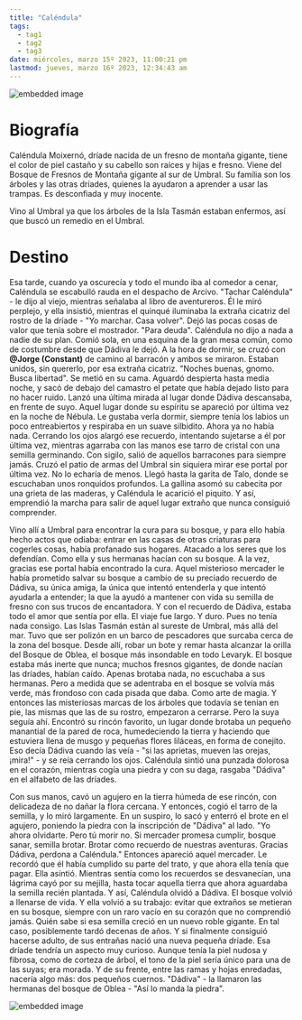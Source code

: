 ```yaml
---
title: "Caléndula"
tags:
  - tag1
  - tag2
  - tag3
date: miércoles, marzo 15º 2023, 11:00:21 pm
lastmod: jueves, marzo 16º 2023, 12:34:43 am
---
```


![embedded image](https://assets.legendkeeper.com/23348320-ec65-4994-9869-e98d9aab070b.png "Attachment")

# Biografía

Caléndula Moixernó, dríade nacida de un fresno de montaña gigante, tiene el color de piel castaño y su cabello son raíces y hijas e fresno. Viene del Bosque de Fresnos de Montaña gigante al sur de Umbral. Su família son los árboles y las otras dríades, quienes la ayudaron a aprender a usar las trampas. Es desconfiada y muy inocente.

Vino al Umbral ya que los árboles de la Isla Tasmán estaban enfermos, así que buscó un remedio en el Umbral.

# Destino

Esa tarde, cuando ya oscurecía y todo el mundo iba al comedor a cenar, Caléndula se escabulló rauda en el despacho de Arcivo. "Tachar Caléndula" - le dijo al viejo, mientras señalaba al libro de aventureros. Él le miró perplejo, y ella insistió, mientras el quinqué iluminaba la extraña cicatriz del rostro de la dríade - "Yo marchar. Casa volver". Dejó las pocas cosas de valor que tenía sobre el mostrador. "Para deuda". Caléndula no dijo a nada a nadie de su plan. Comió sola, en una esquina de la gran mesa común, como de costumbre desde que Dádiva le dejó. A la hora de dormir, se cruzó con **@Jorge (Constant)** de camino al barracón y ambos se miraron. Estaban unidos, sin quererlo, por esa extraña cicatriz. "Noches buenas, gnomo. Busca libertad". Se metió en su cama. Aguardó despierta hasta media noche, y sacó de debajo del camastro el petate que había dejado listo para no hacer ruido. Lanzó una última mirada al lugar donde Dádiva descansaba, en frente de suyo. Aquel lugar donde su espíritu se apareció por última vez en la noche de Nébula. Le gustaba verla dormir, siempre tenía los labios un poco entreabiertos y respiraba en un suave silbidito. Ahora ya no había nada. Cerrando los ojos alargó ese recuerdo, intentando sujetarse a él por última vez, mientras agarraba con las manos ese tarro de cristal con una semilla germinando. Con sigilo, salió de aquellos barracones para siempre jamás. Cruzó el patio de armas del Umbral sin siquiera mirar ese portal por última vez. No lo echaría de menos. Llegó hasta la garita de Talo, donde se escuchaban unos ronquidos profundos. La gallina asomó su cabecita por una grieta de las maderas, y Caléndula le acarició el piquito. Y así, emprendió la marcha para salir de aquel lugar extraño que nunca consiguió comprender.

Vino allí a Umbral para encontrar la cura para su bosque, y para ello había hecho actos que odiaba: entrar en las casas de otras criaturas para cogerles cosas, había profanado sus hogares. Atacado a los seres que los defendían. Como ella y sus hermanas hacían con su bosque. A la vez, gracias ese portal había encontrado la cura. Aquel misterioso mercader le había prometido salvar su bosque a cambio de su preciado recuerdo de Dádiva, su única amiga, la única que intentó entenderla y que intentó ayudarla a entender; la que la ayudó a mantener con vida su semilla de fresno con sus trucos de encantadora. Y con el recuerdo de Dádiva, estaba todo el amor que sentía por ella. El viaje fue largo. Y duro. Pues no tenía nada consigo. Las Islas Tasmán están al sureste de Umbral, más allá del mar. Tuvo que ser polizón en un barco de pescadores que surcaba cerca de la zona del bosque. Desde allí, robar un bote y remar hasta alcanzar la orilla del Bosque de Oblea, el bosque más insondable en todo Levaryk. El bosque estaba más inerte que nunca; muchos fresnos gigantes, de donde nacían las dríades, habían caído. Apenas brotaba nada, no escuchaba a sus hermanas. Pero a medida que se adentraba en el bosque se volvía más verde, más frondoso con cada pisada que daba. Como arte de magia. Y entonces las misteriosas marcas de los árboles que todavía se tenían en pie, las mismas que las de su rostro, empezaron a cerrarse. Pero la suya seguía ahí. Encontró su rincón favorito, un lugar donde brotaba un pequeño manantial de la pared de roca, humedeciendo la tierra y haciendo que estuviera llena de musgo y pequeñas flores liláceas, en forma de conejito. Eso decía Dádiva cuando las veía - "si las aprietas, mueven las orejas, ¡mira!" - y se reía cerrando los ojos. Caléndula sintió una punzada dolorosa en el corazón, mientras cogía una piedra y con su daga, rasgaba "Dádiva" en el alfabeto de las dríades.

Con sus manos, cavó un agujero en la tierra húmeda de ese rincón, con delicadeza de no dañar la flora cercana. Y entonces, cogió el tarro de la semilla, y lo miró largamente. En un suspiro, lo sacó y enterró el brote en el agujero, poniendo la piedra con la inscripción de "Dádiva" al lado. "Yo ahora olvidarte. Pero tú morir no. Si mercader promesa cumplir, bosque sanar, semilla brotar. Brotar como recuerdo de nuestras aventuras. Gracias Dádiva, perdona a Caléndula." Entonces apareció aquel mercader. Le recordó que él había cumplido su parte del trato, y que ahora ella tenía que pagar. Ella asintió. Mientras sentía como los recuerdos se desvanecían, una lágrima cayó por su mejilla, hasta tocar aquella tierra que ahora aguardaba la semilla recién plantada. Y así, Caléndula olvidó a Dádiva. El bosque volvió a llenarse de vida. Y ella volvió a su trabajo: evitar que extraños se metieran en su bosque, siempre con un raro vacío en su corazón que no comprendió jamás. Quién sabe si esa semilla creció en un nuevo roble gigante. En tal caso, posiblemente tardó decenas de años. Y si finalmente consiguió hacerse adulto, de sus entrañas nació una nueva pequeña dríade. Esa dríade tendría un aspecto muy curioso. Aunque tenía la piel nudosa y fibrosa, como de corteza de árbol, el tono de la piel sería único para una de las suyas; era morada. Y de su frente, entre las ramas y hojas enredadas, nacería algo más: dos pequeños cuernos. "Dádiva" - la llamaron las hermanas del bosque de Oblea - "Así lo manda la piedra".

![embedded image](https://assets.legendkeeper.com/2ac86606-6720-445f-a2f9-739c0654678b.png "Attachment")